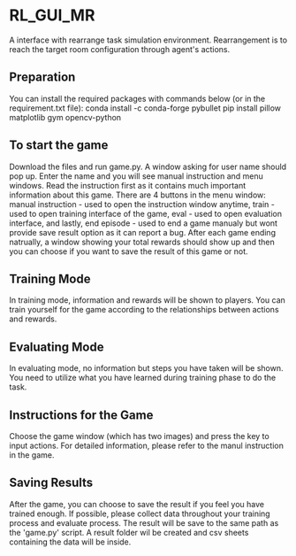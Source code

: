 # RL_GUI_MR
A interface with rearrange task simulation environment. Rearrangement is to reach the target room configuration through agent's actions.
## Preparation
You can install the required packages with commands below (or in the requirement.txt file):
  conda install -c conda-forge pybullet
  pip install pillow matplotlib gym opencv-python
## To start the game
Download the files and run game.py. A window asking for user name should pop up. Enter the name and you will see manual instruction and menu windows. Read the instruction first as it contains much important information about this game. There are 4 buttons in the menu window: manual instruction - used to open the instruction window anytime, train - used to open training interface of the game, eval - used to open evaluation interface, and lastly, end episode - used to end a game manualy but wont provide save result option as it can report a bug. After each game ending natrually, a window showing your total rewards should show up and then you can choose if you want to save the result of this game or not.
## Training Mode
In training mode, information and rewards will be shown to players. You can train yourself for the game according to the relationships between actions and rewards.
## Evaluating Mode
In evaluating mode, no information but steps you have taken will be shown. You need to utilize what you have learned during training phase to do the task.
## Instructions for the Game
Choose the game window (which has two images) and press the key to input actions. For detailed information, please refer to the manul instruction in the game.
## Saving Results
After the game, you can choose to save the result if you feel you have trained enough. If possible, please collect data throughout your training process and evaluate process. The result will be save to the same path as the 'game.py' script. A result folder wil be created and csv sheets containing the data will be inside.

